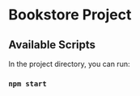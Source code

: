 # Bookstore Project


## Available Scripts

In the project directory, you can run:

### `npm start`




